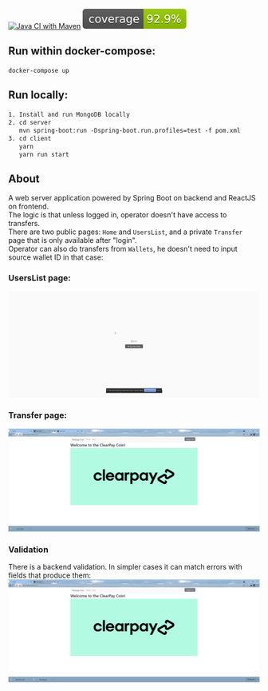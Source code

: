 [![Java CI with Maven](https://github.com/rudenko-clearpay/assignment/actions/workflows/build-artifacts.yml/badge.svg)](https://github.com/rudenko-clearpay/assignment/actions/workflows/build-artifacts.yml)
[![Coverage](.github/badges/jacoco.svg)](https://github.com/rudenko-clearpay/assignment/actions/workflows/build-artifacts.yml)

## Run within docker-compose:
```
docker-compose up
```

## Run locally:
```
1. Install and run MongoDB locally
2. cd server
   mvn spring-boot:run -Dspring-boot.run.profiles=test -f pom.xml
3. cd client 
   yarn
   yarn run start

```

## About
A web server application powered by Spring Boot on backend and ReactJS on frontend.  
The logic is that unless logged in, operator doesn't have access to transfers.  
There are two public pages: `Home` and `UsersList`, and a private `Transfer` page that is only available after "login".  
Operator can also do transfers from `Wallets`, he doesn't need to input source wallet ID in that case:

### UsersList page:  
![UsersList](./gifs/user_list.gif)

### Transfer page:  
![Transfer](./gifs/transfer_page.gif)

### Validation
There is a backend validation. In simpler cases it can match errors with fields that produce them: 
![Validation](./gifs/validation.gif)
